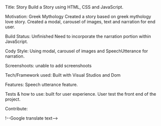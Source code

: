 Title: Story
Build a Story using HTML, CSS and JavaScript.

Motivation: Greek Mythology
Created a story based on greek mythology love story. Created a modal, carousel of images, text and narration for end user.

Build Status: Unfinished
Need to incorporate the narration portion within JavaScript.

Cody Style:
Using modal, carousel of images and SpeechUtterance for narration.

Screenshoots: unable to add screenshoots

Tech/Framework used:
Built with Visual Studios and Dom

Features:
Speech utterance feature.

Tests & how to use:
built for user experience. User test the front end of the project.

Contribute:

!--Google translate text-->

<div id="google_translate_element"></div>

<script type="text/javascript">
function googleTranslateElementInit() {
  new google.translate.TranslateElement({pageLanguage: 'en'}, 'google_translate_element');


https://www.section.io/engineering-education/text-to-speech-in-javascript/

https://developer.mozilla.org/en-US/docs/Web/API/SpeechSynthesisUtterance/lang
